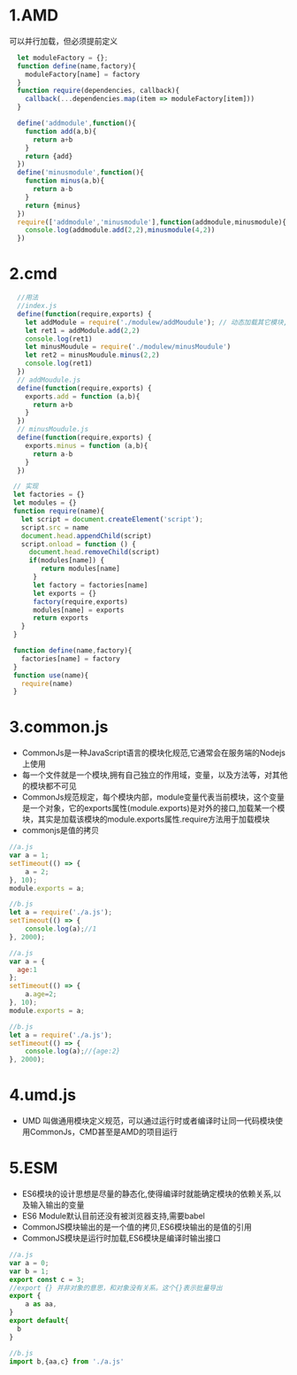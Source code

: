 # 1.AMD
可以并行加载，但必须提前定义
```js
  let moduleFactory = {};
  function define(name,factory){
    moduleFactory[name] = factory
  }
  function require(dependencies, callback){
    callback(...dependencies.map(item => moduleFactory[item]))
  }

  define('addmodule',function(){
    function add(a,b){
      return a+b
    }
    return {add}
  })
  define('minusmodule',function(){
    function minus(a,b){
      return a-b
    }
    return {minus}
  })
  require(['addmodule','minusmodule'],function(addmodule,minusmodule){
    console.log(addmodule.add(2,2),minusmodule(4,2))
  })
```
# 2.cmd

```js
  //用法
  //index.js
  define(function(require,exports) {
    let addModule = require('./modulew/addMoudule'); // 动态加载其它模块,不需要事先确定好
    let ret1 = addModule.add(2,2)
    console.log(ret1)
    let minusMoudule = require('./modulew/minusMoudule')
    let ret2 = minusMoudule.minus(2,2)
    console.log(ret1)
  })
  // addMoudule.js
  define(function(require,exports) {
    exports.add = function (a,b){
      return a+b
    }
  })
  // minusMoudule.js
  define(function(require,exports) {
    exports.minus = function (a,b){
      return a-b
    }
  })
```
```js
 // 实现
 let factories = {}
 let modules = {}
 function require(name){
   let script = document.createElement('script');
   script.src = name
   document.head.appendChild(script)
   script.onload = function () {
     document.head.removeChild(script)
     if(modules[name]) {
        return modules[name]
      }
      let factory = factories[name]
      let exports = {}
      factory(require,exports)
      modules[name] = exports
      return exports
   }
 }

 function define(name,factory){
   factories[name] = factory
 }
 function use(name){
   require(name)
 }
```



# 3.common.js

- CommonJs是一种JavaScript语言的模块化规范,它通常会在服务端的Nodejs上使用
- 每一个文件就是一个模块,拥有自己独立的作用域，变量，以及方法等，对其他的模块都不可见
- CommonJs规范规定，每个模块内部，module变量代表当前模块，这个变量是一个对象，它的exports属性(module.exports)是对外的接口,加载某一个模块，其实是加载该模块的module.exports属性.require方法用于加载模块
- commonjs是值的拷贝
```js
//a.js
var a = 1;
setTimeout(() => {
    a = 2;
}, 10);
module.exports = a;

//b.js
let a = require('./a.js');
setTimeout(() => {
    console.log(a);//1
}, 2000);

//a.js
var a = {
  age:1
};
setTimeout(() => {
    a.age=2;
}, 10);
module.exports = a;

//b.js
let a = require('./a.js');
setTimeout(() => {
    console.log(a);//{age:2}
}, 2000);

```

# 4.umd.js
- UMD 叫做通用模块定义规范，可以通过运行时或者编译时让同一代码模块使用CommonJs，CMD甚至是AMD的项目运行

# 5.ESM
- ES6模块的设计思想是尽量的静态化,使得编译时就能确定模块的依赖关系,以及输入输出的变量
- ES6 Module默认目前还没有被浏览器支持,需要babel
- CommonJS模块输出的是一个值的拷贝,ES6模块输出的是值的引用
- CommonJS模块是运行时加载,ES6模块是编译时输出接口

```js
//a.js
var a = 0;
var b = 1;
export const c = 3;
//export {} 并非对象的意思，和对象没有关系。这个{}表示批量导出
export {
    a as aa,
}
export default{
  b
}

//b.js
import b,{aa,c} from './a.js'
```